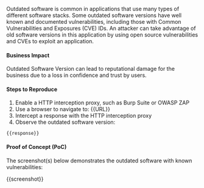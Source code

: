 Outdated software is common in applications that use many types of different software stacks. Some outdated software versions have well known and documented vulnerabilities, including those with Common Vulnerabilities and Exposures (CVE) IDs. An attacker can take advantage of old software versions in this application by using open source vulnerabilities and CVEs to exploit an application.

#### Business Impact

Outdated Software Version can lead to reputational damage for the business due to a loss in confidence and trust by users.

#### Steps to Reproduce

1. Enable a HTTP interception proxy, such as Burp Suite or OWASP ZAP
1. Use a browser to navigate to: {{URL}}
1. Intercept a response with the HTTP interception proxy
1. Observe the outdated software version:

```HTTP
{{response}}
```

#### Proof of Concept (PoC)

The screenshot(s) below demonstrates the outdated software with known vulnerabilities:

{{screenshot}}
